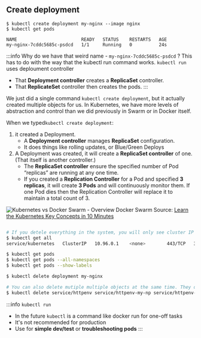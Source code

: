 ## Create deployment
```
$ kubectl create deployment my-nginx --image nginx
$ kubectl get pods

NAME                        READY   STATUS    RESTARTS   AGE
my-nginx-7cddc5685c-psdcd   1/1     Running   0          24s
```
:::info Why do we have that weird name - `my-nginx-7cddc5685c-psdcd` ?
This has to do with the way that the kubectl run command works. `kubectl run` uses deploument controller
- That **Deployment controller** creates a **ReplicaSet** controller.
- That **ReplicateSet** controller then creates the pods.
:::

We just did a single command `kubectl create deployment`, but it actually created multiple objects for us. In Kubernetes, we have more levels of abstraction and control than we did previously in Swarm or in Docker itself. 

When we typed`kubectl create deployment`:

1. it created a Deployment. 
    - A **Deployment controller** manages **ReplicaSet** configuration. 
    - It does things like rolling updates, or Blue/Green Deploys 
2. A Deployment was created, it will create a **ReplicaSet controller** of one. (That itself is another controller.) 
    - The **ReplicaSet controller** ensure the specified number of Pod “replicas” are running at any one time.
    -  If you created a **Replication Controller** for a Pod and specified **3 replicas**, it will create **3 Pods** and will continuously monitor them. If one Pod dies then the Replication Controller will replace it to maintain a total count of 3. 

![Kubernetes vs Docker Swarm - Overview Docker Swarm](/img/web-development/kubernetes/kubernetes_replication_controller.gif)
Source: [Learn the Kubernetes Key Concepts in 10 Minutes](https://omerio.com/2015/12/18/learn-the-kubernetes-key-concepts-in-10-minutes/)

```bash

# If you detele everything in the system, you will only see cluster IP there, which is the Kubernetes server itself.
$ kubectl get all 
service/kubernetes   ClusterIP   10.96.0.1    <none>        443/TCP   35m

$ kubectl get pods
$ kubectl get pods --all-namespaces
$ kubectl get pods --show-labels

$ kubectl delete deployment my-nginx

# You can also delete mutiple multiple objects at the same time. They don't have to be related objects.
$ kubectl delete service/httpenv service/httpenv-my-np service/httpenv-my-lb deployment/httpenv
```


:::info `kubectl run`
- In the future `kubectl` is a command like docker run for one-off tasks
- It's not recommended for production
- Use for **simple dev/test** or **troubleshooting pods**
:::

